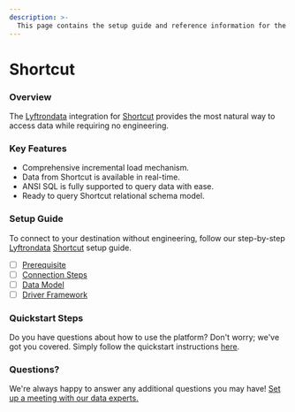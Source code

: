 ```yaml
---
description: >-
  This page contains the setup guide and reference information for the Shortcut source connector.
---
```


# Shortcut

### Overview

The [Lyftrondata](https://www.lyftrondata.com/) integration for [Shortcut](https://www.lyftrondata.com/integration/business-analytics/shortcut/) provides the most natural way to access data while requiring no engineering.

### Key Features

* Comprehensive incremental load mechanism.
* Data from Shortcut is available in real-time.&#x20;
* ANSI SQL is fully supported to query data with ease.
* Ready to query Shortcut relational schema model.

### Setup Guide

To connect to your destination without engineering, follow our step-by-step [Lyftrondata](https://www.lyftrondata.com/)  [Shortcut](https://www.lyftrondata.com/integration/business-analytics/shortcut/) setup guide.

* [ ] [Prerequisite](prerequisite.md)
* [ ] [Connection Steps](connection-steps.md)
* [ ] [Data Model](data-model/erd.md)
* [ ] [Driver Framework](driver-framework/)

### Quickstart Steps

Do you have questions about how to use the platform? Don't worry; we've got you covered. Simply follow the quickstart instructions [here](../README.md).

### Questions? <a href="#questions" id="questions"></a>

We're always happy to answer any additional questions you may have! [Set up a meeting with our data experts.](https://www.lyftrondata.com/book-a-meeting/)

